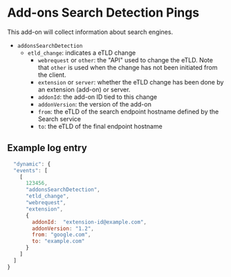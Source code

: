 # Add-ons Search Detection Pings

This add-on will collect information about search engines.

- `addonsSearchDetection`
  - `etld_change`: indicates a eTLD change
    - `webrequest` or `other`: the "API" used to change the eTLD. Note that `other` is used when the change has not been initiated from the client.
    - `extension` or `server`: whether the eTLD change has been done by an extension (add-on) or server.
    - `addonId`: the add-on ID tied to this change
    - `addonVersion`: the version of the add-on
    - `from`: the eTLD of the search endpoint hostname defined by the Search service
    - `to`: the eTLD of the final endpoint hostname

## Example log entry

```js
  "dynamic": {
  "events": [
    [
      123456,
      "addonsSearchDetection",
      "etld_change",
      "webrequest",
      "extension",
      {
        addonId:  "extension-id@example.com",
        addonVersion: "1.2",
        from: "google.com",
        to: "example.com"
      }
    ]
  ]
}
```
